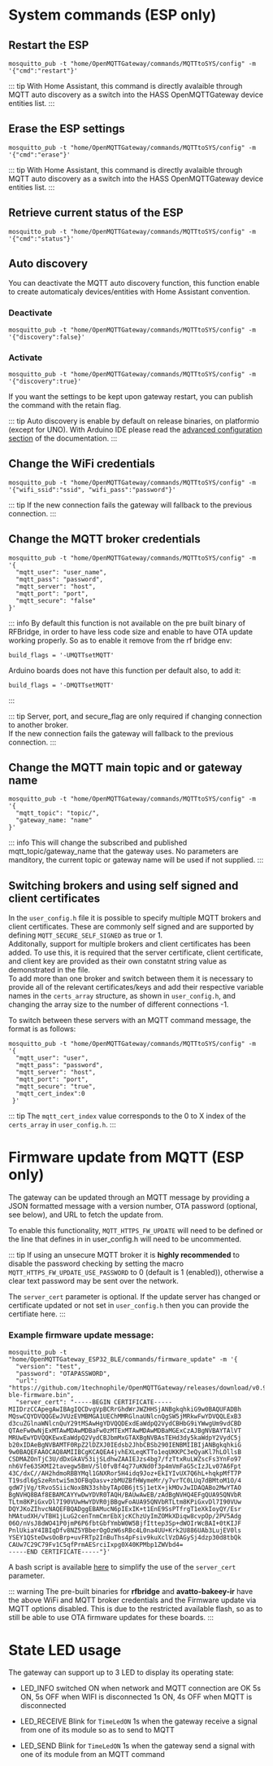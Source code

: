 # System commands (ESP only)

## Restart the ESP
`mosquitto_pub -t "home/OpenMQTTGateway/commands/MQTTtoSYS/config" -m '{"cmd":"restart"}'`

::: tip
With Home Assistant, this command is directly avalaible through MQTT auto discovery as a switch into the HASS OpenMQTTGateway device entities list.
:::

## Erase the ESP settings

`mosquitto_pub -t "home/OpenMQTTGateway/commands/MQTTtoSYS/config" -m '{"cmd":"erase"}'`

::: tip
With Home Assistant, this command is directly avalaible through MQTT auto discovery as a switch into the HASS OpenMQTTGateway device entities list.
:::

## Retrieve current status of the ESP

`mosquitto_pub -t "home/OpenMQTTGateway/commands/MQTTtoSYS/config" -m '{"cmd":"status"}'`

## Auto discovery
You can deactivate the MQTT auto discovery function, this function enable to create automaticaly devices/entities with Home Assistant convention.
### Deactivate
`mosquitto_pub -t "home/OpenMQTTGateway/commands/MQTTtoSYS/config" -m '{"discovery":false}'`

### Activate
`mosquitto_pub -t "home/OpenMQTTGateway/commands/MQTTtoSYS/config" -m '{"discovery":true}'`

If you want the settings to be kept upon gateway restart, you can publish the command with the retain flag.

::: tip
Auto discovery is enable by default on release binaries, on platformio (except for UNO). With Arduino IDE please read the [advanced configuration section](../upload/advanced-configuration#auto-discovery) of the documentation.
:::

## Change the WiFi credentials

`mosquitto_pub -t "home/OpenMQTTGateway/commands/MQTTtoSYS/config" -m '{"wifi_ssid":"ssid", "wifi_pass":"password"}'`

::: tip
If the new connection fails the gateway will fallback to the previous connection.
:::

## Change the MQTT broker credentials
```
mosquitto_pub -t "home/OpenMQTTGateway/commands/MQTTtoSYS/config" -m
'{
  "mqtt_user": "user_name",
  "mqtt_pass": "password",
  "mqtt_server": "host",
  "mqtt_port": "port",
  "mqtt_secure": "false"
}'
```
::: info
By default this function is not available on the pre built binary of RFBridge, in order to have less code size and enable to have OTA update working properly. So as to enable it remove from the rf bridge env:
```
build_flags = '-UMQTTsetMQTT'
``` 
Arduino boards does not have this function per default also, to add it:
```
build_flags = '-DMQTTsetMQTT'
``` 
:::

::: tip
Server, port, and secure_flag are only required if changing connection to another broker.  
If the new connection fails the gateway will fallback to the previous connection.
:::

## Change the MQTT main topic and or gateway name
```
mosquitto_pub -t "home/OpenMQTTGateway/commands/MQTTtoSYS/config" -m
'{
  "mqtt_topic": "topic/",
  "gateway_name: "name"
}'
```
::: info
This will change the subscribed and published mqtt_topic/gateway_name that the gateway uses. No parameters are manditory, the current topic or gateway name will be used if not supplied.
:::

## Switching brokers and using self signed and client certificates

In the `user_config.h` file it is possible to specify multiple MQTT brokers and client certificates. These are commonly self signed and are supported by defining `MQTT_SECURE_SELF_SIGNED` as true or 1.  
Additonally, support for multiple brokers and client certificates has been added. To use this, it is required that the server certificate, client certificate, and client key are provided as their own constatnt string value as demonstrated in the file.  
To add more than one broker and switch between them it is necessary to provide all of the relevant certificates/keys and add their respective variable names in the `certs_array` structure, as shown in `user_config.h`, and changing the array size to the number of different connections -1.  

To switch between these servers with an MQTT command message, the format is as follows:
```
mosquitto_pub -t "home/OpenMQTTGateway/commands/MQTTtoSYS/config" -m
'{
  "mqtt_user": "user",
  "mqtt_pass": "password",
  "mqtt_server": "host",
  "mqtt_port": "port",
  "mqtt_secure": "true",
  "mqtt_cert_index":0
 }'
 ```
::: tip
The `mqtt_cert_index` value corresponds to the 0 to X index of the `certs_array` in `user_config.h`.
:::

# Firmware update from MQTT (ESP only)

The gateway can be updated through an MQTT message by providing a JSON formatted message with a version number, OTA password (optional, see below), and URL to fetch the update from.  

To enable this functionality, `MQTT_HTTPS_FW_UPDATE` will need to be defined or the line that defines in in user_config.h will need to be uncommented.

::: tip
If using an unsecure MQTT broker it is **highly recommended** to disable the password checking by setting the macro `MQTT_HTTPS_FW_UPDATE_USE_PASSWORD` to 0 (default is 1 (enabled)), otherwise a clear text password may be sent over the network.  

The `server_cert` parameter is optional. If the update server has changed or certificate updated or not set in `user_config.h` then you can provide the certifiate here.
:::

### Example firmware update message:
```
mosquitto_pub -t "home/OpenMQTTGateway_ESP32_BLE/commands/firmware_update" -m '{
  "version": "test",
  "password": "OTAPASSWORD",
  "url": "https://github.com/1technophile/OpenMQTTGateway/releases/download/v0.9.12/esp32dev-ble-firmware.bin",
  "server_cert": "-----BEGIN CERTIFICATE-----
MIIDrzCCApegAwIBAgIQCDvgVpBCRrGhdWrJWZHHSjANBgkqhkiG9w0BAQUFADBh
MQswCQYDVQQGEwJVUzEVMBMGA1UEChMMRGlnaUNlcnQgSW5jMRkwFwYDVQQLExB3
d3cuZGlnaWNlcnQuY29tMSAwHgYDVQQDExdEaWdpQ2VydCBHbG9iYWwgUm9vdCBD
QTAeFw0wNjExMTAwMDAwMDBaFw0zMTExMTAwMDAwMDBaMGExCzAJBgNVBAYTAlVT
MRUwEwYDVQQKEwxEaWdpQ2VydCBJbmMxGTAXBgNVBAsTEHd3dy5kaWdpY2VydC5j
b20xIDAeBgNVBAMTF0RpZ2lDZXJ0IEdsb2JhbCBSb290IENBMIIBIjANBgkqhkiG
9w0BAQEFAAOCAQ8AMIIBCgKCAQEA4jvhEXLeqKTTo1eqUKKPC3eQyaKl7hLOllsB
CSDMAZOnTjC3U/dDxGkAV53ijSLdhwZAAIEJzs4bg7/fzTtxRuLWZscFs3YnFo97
nh6Vfe63SKMI2tavegw5BmV/Sl0fvBf4q77uKNd0f3p4mVmFaG5cIzJLv07A6Fpt
43C/dxC//AH2hdmoRBBYMql1GNXRor5H4idq9Joz+EkIYIvUX7Q6hL+hqkpMfT7P
T19sdl6gSzeRntwi5m3OFBqOasv+zbMUZBfHWymeMr/y7vrTC0LUq7dBMtoM1O/4
gdW7jVg/tRvoSSiicNoxBN33shbyTApOB6jtSj1etX+jkMOvJwIDAQABo2MwYTAO
BgNVHQ8BAf8EBAMCAYYwDwYDVR0TAQH/BAUwAwEB/zAdBgNVHQ4EFgQUA95QNVbR
TLtm8KPiGxvDl7I90VUwHwYDVR0jBBgwFoAUA95QNVbRTLtm8KPiGxvDl7I90VUw
DQYJKoZIhvcNAQEFBQADggEBAMucN6pIExIK+t1EnE9SsPTfrgT1eXkIoyQY/Esr
hMAtudXH/vTBH1jLuG2cenTnmCmrEbXjcKChzUyImZOMkXDiqw8cvpOp/2PV5Adg
06O/nVsJ8dWO41P0jmP6P6fbtGbfYmbW0W5BjfIttep3Sp+dWOIrWcBAI+0tKIJF
PnlUkiaY4IBIqDfv8NZ5YBberOgOzW6sRBc4L0na4UU+Krk2U886UAb3LujEV0ls
YSEY1QSteDwsOoBrp+uvFRTp2InBuThs4pFsiv9kuXclVzDAGySj4dzp30d8tbQk
CAUw7C29C79Fv1C5qfPrmAESrciIxpg0X40KPMbp1ZWVbd4=
-----END CERTIFICATE-----"}'
```

A bash script is available [here](ota_command_cert.zip) to simplify the use of the `server_cert` parameter.  

::: warning
The pre-built binaries for **rfbridge** and **avatto-bakeey-ir** have the above WiFi and MQTT broker credentials and the Firmware update via MQTT options disabled. This is due to the restricted available flash, so as to still be able to use OTA firmware updates for these boards.
:::


# State LED usage

The gateway can support up to 3 LED to display its operating state:
* LED_INFO 
switched ON when network and MQTT connection are OK
5s ON, 5s OFF when WIFI is disconnected
1s ON, 4s OFF when MQTT is disconnected

* LED_RECEIVE
Blink for `TimeLedON` 1s when the gateway receive a signal from one of its module so as to send to MQTT

* LED_SEND
Blink for `TimeLedON` 1s when the gateway send a signal with one of its module from an MQTT command

